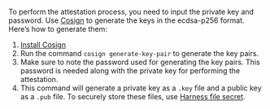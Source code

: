 To perform the attestation process, you need to input the private key and password.  Use [Cosign](https://docs.sigstore.dev/cosign/key_management/overview/) to generate the keys in the ecdsa-p256 format. Here’s how to generate them:

1. [Install Cosign](https://docs.sigstore.dev/cosign/system_config/installation/)
2. Run the command `cosign generate-key-pair` to generate the key pairs.
3. Make sure to note the password used for generating the key pairs. This password is needed along with the private key for performing the attestation.
4. This command will generate a private key as a `.key` file and a public key as a `.pub` file. To securely store these files, use [Harness file secret](/docs/platform/secrets/add-file-secrets).